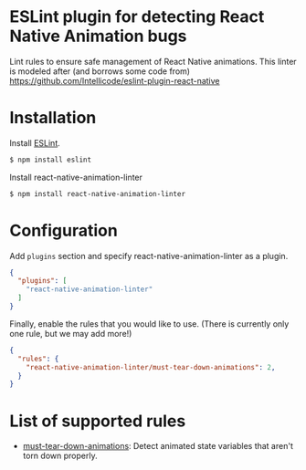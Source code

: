 
ESLint plugin for detecting React Native Animation bugs
=======================================================

Lint rules to ensure safe management of React Native animations.
This linter is modeled after (and borrows some code from) https://github.com/Intellicode/eslint-plugin-react-native

# Installation

Install [ESLint](https://www.github.com/eslint/eslint).

```sh
$ npm install eslint
```

Install react-native-animation-linter

```sh
$ npm install react-native-animation-linter
```

# Configuration

Add `plugins` section and specify react-native-animation-linter as a plugin.

```json
{
  "plugins": [
    "react-native-animation-linter"
  ]
}
```

Finally, enable the rules that you would like to use.
(There is currently only one rule, but we may add more!)

```json
{
  "rules": {
    "react-native-animation-linter/must-tear-down-animations": 2,
  }
}
```

# List of supported rules

* [must-tear-down-animations](docs/rules/must-tear-down-animations.md): Detect animated state variables that aren't torn down properly.


